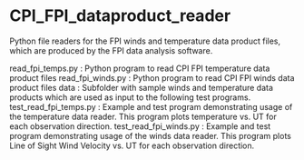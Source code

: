 # CPI_FPI_dataproduct_reader

Python file readers for the FPI winds and temperature data product files, which are produced by the FPI data analysis software.

read_fpi_temps.py : Python program to read CPI FPI temperature data product files
read_fpi_winds.py : Python program to read CPI FPI winds data product files
data : Subfolder with sample winds and temperature data products which are used as input to the following test programs.
test_read_fpi_temps.py : Example and test program demonstrating usage of the temperature data reader. This program plots temperature vs. UT for each observation direction.
test_read_fpi_winds.py : Example and test program demonstrating usage of the winds data reader. This program plots Line of Sight Wind Velocity vs. UT for each observation direction.

